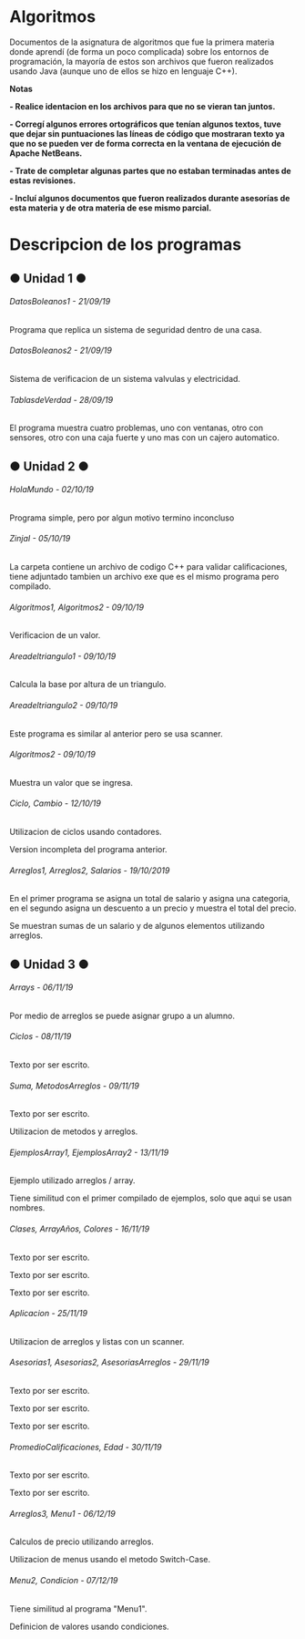 # Algoritmos

<!----Descripción---->
Documentos de la asignatura de algoritmos que fue la primera materia donde aprendí (de forma un poco complicada) sobre los entornos de programación, la mayoría de estos son archivos que fueron realizados usando Java (aunque uno de ellos se hizo en lenguaje C++).
<!----Separador de la descripción ---->

<!----Notas---->
**Notas**

**- Realice identacion en los archivos para que no se vieran tan juntos.**

**- Corregí algunos errores ortográficos que tenían algunos textos, tuve que dejar sin puntuaciones las líneas de código que mostraran texto ya que no se pueden ver de forma correcta en la ventana de ejecución de Apache NetBeans.**

**- Trate de completar algunas partes que no estaban terminadas antes de estas revisiones.**

**- Incluí algunos documentos que fueron realizados durante asesorías de esta materia y de otra materia de ese mismo parcial.**
<!----Separador de las notas---->

<!----Directorio con descripcion de los programas---->
# Descripcion de los programas
## ● Unidad 1 ●
###### DatosBoleanos1 - 21/09/19
Programa que replica un sistema de seguridad dentro de una casa.

<!----Separador---->

###### DatosBoleanos2 - 21/09/19
Sistema de verificacion de un sistema valvulas y electricidad.

<!----Separador---->

###### TablasdeVerdad - 28/09/19
El programa muestra cuatro problemas, uno con ventanas, otro con sensores, otro con una caja fuerte y uno mas con un cajero automatico.

<!----Separador---->

## ● Unidad 2 ●
###### HolaMundo - 02/10/19
Programa simple, pero por algun motivo termino inconcluso

<!----Separador---->

###### ZinjaI - 05/10/19
La carpeta contiene un archivo de codigo C++ para validar calificaciones, tiene adjuntado tambien un archivo exe que es el mismo programa pero compilado.

<!----Separador---->

###### Algoritmos1, Algoritmos2 - 09/10/19
Verificacion de un valor.

<!----Separador---->

###### Areadeltriangulo1 - 09/10/19
Calcula la base por altura de un triangulo.

<!----Separador---->

###### Areadeltriangulo2 - 09/10/19
Este programa es similar al anterior pero se usa scanner.

<!----Separador---->

###### Algoritmos2 - 09/10/19
Muestra un valor que se ingresa.

<!----Separador---->

###### Ciclo, Cambio - 12/10/19
Utilizacion de ciclos usando contadores.

<!--Separador-->

Version incompleta del programa anterior.

<!----Separador---->

###### Arreglos1, Arreglos2, Salarios - 19/10/2019
En el primer programa se asigna un total de salario y asigna una categoria, en el segundo asigna un descuento a un precio y muestra el total del precio.

<!--Separador-->

Se muestran sumas de un salario y de algunos elementos utilizando arreglos.

<!----Separador---->

## ● Unidad 3 ●
###### Arrays - 06/11/19
Por medio de arreglos se puede asignar grupo a un alumno.

<!----Separador---->

###### Ciclos - 08/11/19
Texto por ser escrito.
<!----Separador---->

###### Suma, MetodosArreglos - 09/11/19
Texto por ser escrito.

<!--Separador-->

Utilizacion de metodos y arreglos.

<!----Separador---->

###### EjemplosArray1, EjemplosArray2 - 13/11/19
Ejemplo utilizado arreglos / array.

<!--Separador-->

Tiene similitud con el primer compilado de ejemplos, solo que aqui se usan nombres.

<!----Separador---->

###### Clases, ArrayAños, Colores - 16/11/19
Texto por ser escrito.

<!--Separador-->

Texto por ser escrito.

<!--Separador-->

Texto por ser escrito.

<!----Separador---->

###### Aplicacion - 25/11/19
Utilizacion de arreglos y listas con un scanner.

<!----Separador---->

###### Asesorias1, Asesorias2, AsesoriasArreglos - 29/11/19
Texto por ser escrito.

<!--Separador-->

Texto por ser escrito.

<!--Separador-->

Texto por ser escrito.

<!----Separador---->

###### PromedioCalificaciones, Edad - 30/11/19
Texto por ser escrito.

<!--Separador-->

Texto por ser escrito.

<!----Separador---->

###### Arreglos3, Menu1 - 06/12/19
Calculos de precio utilizando arreglos.
<!--Separador-->

Utilizacion de menus usando el metodo Switch-Case.

<!----Separador---->

###### Menu2, Condicion - 07/12/19
Tiene similitud al programa "Menu1".

<!--Separador-->

Definicion de valores usando condiciones.
<!----Separador del directorio con descripcion de los programas---->
